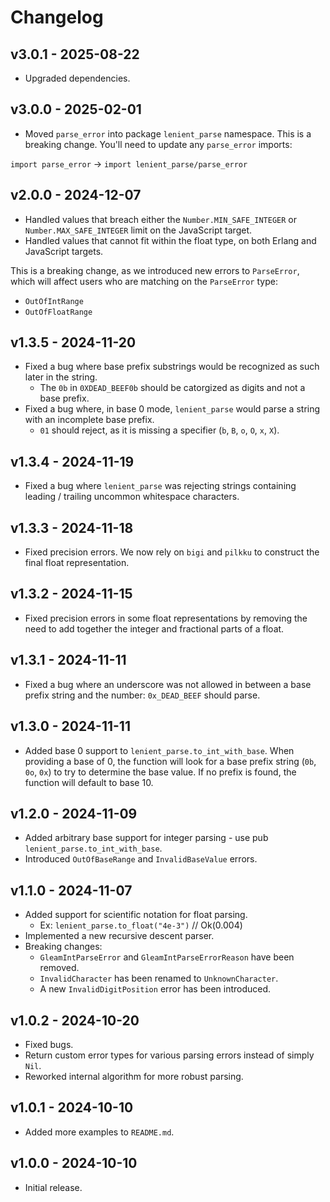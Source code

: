 # Changelog

## v3.0.1 - 2025-08-22

- Upgraded dependencies.

## v3.0.0 - 2025-02-01

- Moved `parse_error` into package `lenient_parse` namespace. This is a breaking change. You'll need to update any `parse_error` imports:

`import parse_error` -> `import lenient_parse/parse_error`

## v2.0.0 - 2024-12-07

- Handled values that breach either the `Number.MIN_SAFE_INTEGER` or `Number.MAX_SAFE_INTEGER` limit on the JavaScript target.
- Handled values that cannot fit within the float type, on both Erlang and JavaScript targets.

This is a breaking change, as we introduced new errors to `ParseError`, which will affect users who are matching on the `ParseError` type:

- `OutOfIntRange`
- `OutOfFloatRange`

## v1.3.5 - 2024-11-20

- Fixed a bug where base prefix substrings would be recognized as such later in the string.
    - The `0b` in `0XDEAD_BEEF0b` should be catorgized as digits and not a base prefix.
- Fixed a bug where, in base 0 mode, `lenient_parse` would parse a string with an incomplete base prefix.
    - `01` should reject, as it is missing a specifier (`b`, `B`, `o`, `O`, `x`, `X`).

## v1.3.4 - 2024-11-19

- Fixed a bug where `lenient_parse` was rejecting strings containing leading / trailing uncommon whitespace characters.

## v1.3.3 - 2024-11-18

- Fixed precision errors. We now rely on `bigi` and `pilkku` to construct the final float representation.

## v1.3.2 - 2024-11-15

- Fixed precision errors in some float representations by removing the need to add together the integer and fractional parts of a float.

## v1.3.1 - 2024-11-11

- Fixed a bug where an underscore was not allowed in between a base prefix string and the number: `0x_DEAD_BEEF` should parse.

## v1.3.0 - 2024-11-11

- Added base 0 support to `lenient_parse.to_int_with_base`. When providing a base of 0, the function will look for a base prefix string (`0b`, `0o`, `0x`) to try to determine the base value. If no prefix is found, the function will default to base 10.

## v1.2.0 - 2024-11-09

- Added arbitrary base support for integer parsing - use pub `lenient_parse.to_int_with_base`.
- Introduced `OutOfBaseRange` and `InvalidBaseValue` errors.

## v1.1.0 - 2024-11-07

- Added support for scientific notation for float parsing.
    - Ex: `lenient_parse.to_float("4e-3")` // Ok(0.004)
- Implemented a new recursive descent parser.
- Breaking changes:
    - `GleamIntParseError` and `GleamIntParseErrorReason` have been removed.
    - `InvalidCharacter` has been renamed to `UnknownCharacter`.
    - A new `InvalidDigitPosition` error has been introduced.

## v1.0.2 - 2024-10-20

- Fixed bugs.
- Return custom error types for various parsing errors instead of simply `Nil`.
- Reworked internal algorithm for more robust parsing.

## v1.0.1 - 2024-10-10

- Added more examples to `README.md`.

## v1.0.0 - 2024-10-10

- Initial release.
